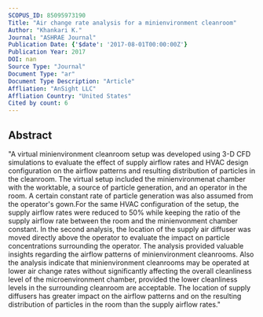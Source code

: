 ```yaml
---
SCOPUS_ID: 85095973190
Title: "Air change rate analysis for a minienvironment cleanroom"
Author: "Khankari K."
Journal: "ASHRAE Journal"
Publication Date: {'$date': '2017-08-01T00:00:00Z'}
Publication Year: 2017
DOI: nan
Source Type: "Journal"
Document Type: "ar"
Document Type Description: "Article"
Affliation: "AnSight LLC"
Affliation Country: "United States"
Cited by count: 6
---
```


## Abstract
"A virtual minienvironment cleanroom setup was developed using 3-D CFD simulations to evaluate the effect of supply airflow rates and HVAC design configuration on the airflow patterns and resulting distribution of particles in the cleanroom. The virtual setup included the minienvironmenat chamber with the worktable, a source of particle generation, and an operator in the room. A certain constant rate of particle generation was also assumed from the operator's gown.For the same HVAC configuration of the setup, the supply airflow rates were reduced to 50% while keeping the ratio of the supply airflow rate between the room and the minienvonment chamber constant. In the second analysis, the location of the supply air diffuser was moved directly above the operator to evaluate the impact on particle concentrations surrounding the operator. The analysis provided valuable insights regarding the airflow patterns of minienvironment cleanrooms. Also the analysis indicate that minienvironment cleanrooms may be operated at lower air change rates without significantly affecting the overall cleanliness level of the microenvironment chamber, provided the lower cleanliness levels in the surrounding cleanroom are acceptable. The location of supply diffusers has greater impact on the airflow patterns and on the resulting distribution of particles in the room than the supply airflow rates."
